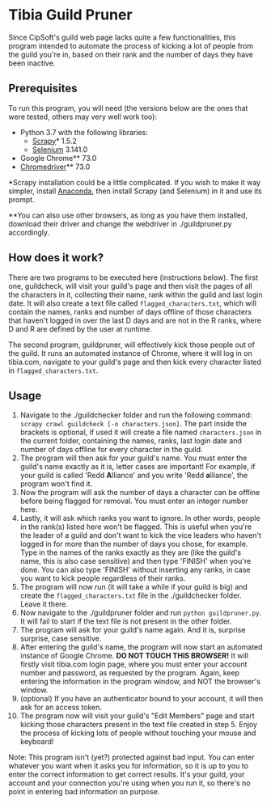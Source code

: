 # Tibia Guild Pruner

Since CipSoft's guild web page lacks quite a few functionalities, this program intended to automate the process of kicking a lot of people from the guild you're in, based on their rank and the number of days they have been inactive.

## Prerequisites

To run this program, you will need (the versions below are the ones that were tested, others may very well work too):

* Python 3.7 with the following libraries:
    * [Scrapy](https://scrapy.org/)* 1.5.2
    * [Selenium](https://www.seleniumhq.org/) 3.141.0
* Google Chrome** 73.0
* [Chromedriver](https://sites.google.com/a/chromium.org/chromedriver/downloads)** 73.0
 
*Scrapy installation could be a little complicated. If you wish to make it way simpler, install [Anaconda](https://www.anaconda.com/distribution/), then install Scrapy (and Selenium) in it and use its prompt.

**You can also use other browsers, as long as you have them installed, download their driver and change the webdriver in ./guildpruner.py accordingly.

## How does it work?
There are two programs to be executed here (instructions below). The first one, guildcheck, will visit your guild's page and then visit the pages of all the characters in it, collecting their name, rank within the guild and last login date. It will also create a text file called `flagged_characters.txt`, which will contain the names, ranks and number of days offline of those characters that haven't logged in over the last D days and are not in the R ranks, where D and R are defined by the user at runtime.

The second program, guildpruner, will effectively kick those people out of the guild. It runs an automated instance of Chrome, where it will log in on tibia.com, navigate to your guild's page and then kick every character listed in `flagged_characters.txt`.



## Usage
1. Navigate to the ./guildchecker folder and run the following command: `scrapy crawl guildcheck [-o characters.json]`. The part inside the brackets is optional, if used it will create a file named `characters.json` in the current folder, containing the names, ranks, last login date and number of days offline for every character in the guild.
2. The program will then ask for your guild's name. You must enter the guild's name exactly as it is, letter cases are important! For example, if your guild is called 'Redd **A**lliance' and you write 'Redd **a**lliance', the program won't find it.
3. Now the program will ask the number of days a character can be offline before being flagged for removal. You must enter an integer number here.
4. Lastly, it will ask which ranks you want to ignore. In other words, people in the rank(s) listed here won't be flagged. This is useful when you're the leader of a guild and don't want to kick the vice leaders who haven't logged in for more than the number of days you chose, for example. Type in the names of the ranks exactly as they are (like the guild's name, this is also case sensitive) and then type 'FINISH' when you're done. You can also type 'FINISH' without inserting any ranks, in case you want to kick people regardless of their ranks.
5. The program will now run (it will take a while if your guild is big) and create the `flagged_characters.txt` file in the ./guildchecker folder. Leave it there.
6. Now navigate to the ./guildpruner folder and run `python guildpruner.py`. It will fail to start if the text file is not present in the other folder.
7. The program will ask for your guild's name again. And it is, surprise surprise, case sensitive.
8. After entering the guild's name, the program will now start an automated instance of Google Chrome. **DO NOT TOUCH THIS BROWSER!** It will firstly visit tibia.com login page, where you must enter your account number and password, as requested by the program. Again, keep entering the information in the program window, and NOT the browser's window.
9. (optional) If you have an authenticator bound to your account, it will then ask for an access token.
10. The program now will visit your guild's "Edit Members" page and start kicking those characters present in the text file created in step 5. Enjoy the process of kicking lots of people without touching your mouse and keyboard!

Note: This program isn't (yet?) protected against bad input. You can enter whatever you want when it asks you for information, so it is up to you to enter the correct information to get correct results. It's your guild, your account and your connection you're using when you run it, so there's no point in entering bad information on purpose.